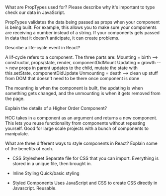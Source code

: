 What are PropTypes used for? Please describe why it's important to type check our data in JavaScript.

PropTypes validates the data being passed as props when your component is being built. For example, this allows you to make sure your components are receiving a number instead of a string.
If your components gets passed in data that it doesn't anticipate, it can create problems.





 Describe a life-cycle event in React?

A lif-cycle refers to a component. The three parts are:
Mounting = birth --> constructor, props/state, render, componentDidMount
Updating = growth --> new props in parent updates to the child, mutate the state with this.setState, componentDidUpdate
Unmounting = death --> clean up stuff from DOM that doesn't need to be there once component is done

The mounting is when the component is built, the updating is when something gets changed, and the unmounting is when it gets removed from the page.





 Explain the details of a Higher Order Component?
 
HOC takes in a component as an argument and returns a new component. This lets you reuse functionality from components without repeating yourself. Good for large scale projects with a bunch of components to manipulate.





 What are three different ways to style components in React? Explain some of the benefits of each.

- CSS Stylesheet
Separate file for CSS that you can import. Everything is stored in a unique file, then brought in.

- Inline Styling
Quick/basic styling

- Styled Components
Uses JavaScript and CSS to create CSS directly in Javascript. Reusable.